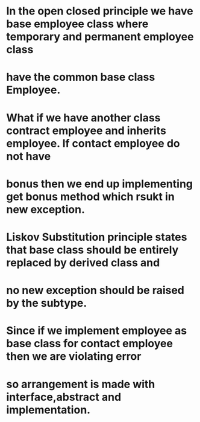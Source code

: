 ﻿
# In the open closed principle we have base employee class where temporary and permanent employee class
# have the common base class Employee.

# What if we have another class contract employee and inherits employee. If contact employee do not have 
# bonus then we end up implementing get bonus method which rsukt in new exception.

# Liskov Substitution principle states that base class should be entirely replaced by derived class and 
# no new exception should be raised by  the subtype.

# Since if we implement employee as base class for contact employee then we are violating error 
# so arrangement is made with interface,abstract and implementation.
